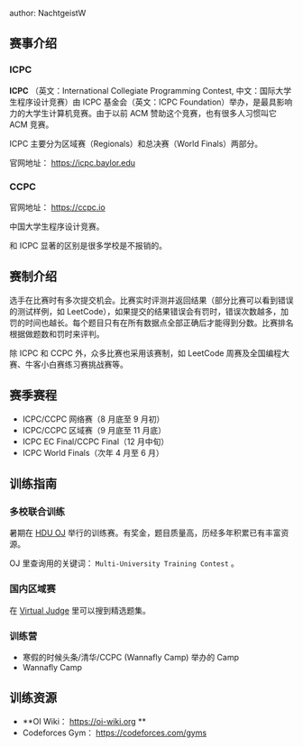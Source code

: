 author: NachtgeistW

## 赛事介绍

### ICPC

 **ICPC** （英文：International Collegiate Programming Contest, 中文：国际大学生程序设计竞赛）由 ICPC 基金会（英文：ICPC Foundation）举办，是最具影响力的大学生计算机竞赛。由于以前 ACM 赞助这个竞赛，也有很多人习惯叫它 ACM 竞赛。

ICPC 主要分为区域赛（Regionals）和总决赛（World Finals）两部分。

官网地址： <https://icpc.baylor.edu> 

### CCPC

官网地址： <https://ccpc.io> 

中国大学生程序设计竞赛。

和 ICPC 显著的区别是很多学校是不报销的。

## 赛制介绍

选手在比赛时有多次提交机会。比赛实时评测并返回结果（部分比赛可以看到错误的测试样例，如 LeetCode），如果提交的结果错误会有罚时，错误次数越多，加罚的时间也越长。每个题目只有在所有数据点全部正确后才能得到分数。比赛排名根据做题数和罚时来评判。

除 ICPC 和 CCPC 外，众多比赛也采用该赛制，如 LeetCode 周赛及全国编程大赛、牛客小白赛练习赛挑战赛等。

## 赛季赛程

-   ICPC/CCPC 网络赛（8 月底至 9 月初）
-   ICPC/CCPC 区域赛（9 月底至 11 月底）
-   ICPC EC Final/CCPC Final（12 月中旬）
-   ICPC World Finals（次年 4 月至 6 月）

## 训练指南

### 多校联合训练

暑期在 [HDU OJ](http://acm.hdu.edu.cn) 举行的训练赛。有奖金，题目质量高，历经多年积累已有丰富资源。

OJ 里查询用的关键词： `Multi-University Training Contest` 。

### 国内区域赛

在 [Virtual Judge](https://vjudge.net/) 里可以搜到精选题集。

### 训练营

-   寒假的时候头条/清华/CCPC (Wannafly Camp) 举办的 Camp
-   Wannafly Camp

## 训练资源

-   **OI Wiki： <https://oi-wiki.org> **
-   Codeforces Gym： <https://codeforces.com/gyms> 
